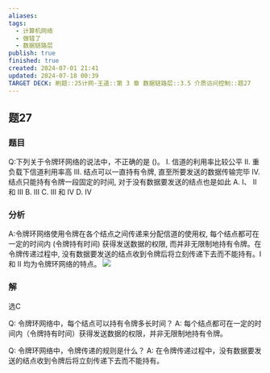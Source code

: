 ```yaml
---
aliases: 
tags:
  - 计算机网络
  - 做错了
  - 数据链路层
publish: true
finished: true
created: 2024-07-01 21:41
updated: 2024-07-18 00:39
TARGET DECK: 刷题::25计网-王道::第 3 章 数据链路层::3.5 介质访问控制::题27
---
```


## 题27
### 题目
Q:下列关于令牌环网络的说法中，不正确的是 ()。
I. 信道的利用率比较公平
II. 重负载下信道利用率高
III. 结点可以一直持有令牌, 直至所要发送的数据传输完毕
IV. 结点只能持有令牌一段固定的时间, 对于没有数据要发送的结点也是如此
A. I、 II 和 III B. III C. III 和 IV D. IV
### 分析
A:令牌环网络使用令牌在各个结点之间传递来分配信道的使用权, 每个结点都可在一定的时间内 (令牌持有时间) 获得发送数据的权限, 而并非无限制地持有令牌。在令牌传递过程中, 没有数据要发送的结点收到令牌后将立刻传递下去而不能持有。I 和 II 均为令牌环网络的特点。
![](https://img.hwenyi.tech/202407180039777.webp)
### 解
选C




Q: 令牌环网络中，每个结点可以持有令牌多长时间？
A: 每个结点都可在一定的时间内（令牌持有时间）获得发送数据的权限，并非无限制地持有令牌。




Q: 令牌环网络中，令牌传递的规则是什么？
A: 在令牌传递过程中，没有数据要发送的结点收到令牌后将立刻传递下去而不能持有。
